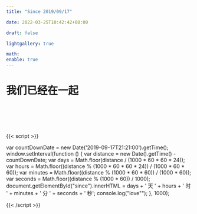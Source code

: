 ```yaml
---
title: "Since 2019/09/17"

date: 2022-03-25T10:42:42+08:00

draft: false

lightgallery: true

math:
enable: true
---
```


# 我们已经在一起


<div id="since" style="padding:2rem;text-align:center;font-size:1.6rem;line-height:3rem"></div>

{{< script >}}

var countDownDate = new Date('2019-09-17T21:21:00').getTime();
window.setInterval(function () {
var distance = new Date().getTime() - countDownDate;
var days = Math.floor(distance / (1000 * 60 * 60 * 24));
var hours = Math.floor((distance % (1000 * 60 * 60 * 24)) / (1000 * 60 * 60));
var minutes = Math.floor((distance % (1000 * 60 * 60)) / (1000 * 60));
var seconds = Math.floor((distance % (1000 * 60)) / 1000);
document.getElementById("since").innerHTML = days + ' 天 ' + hours + ' 时 ' + minutes + ' 分 ' + seconds + ' 秒';
console.log("love"");
}, 1000);

{{< /script >}}



